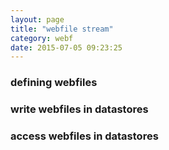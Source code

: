 ```yaml
---
layout: page
title: "webfile stream"
category: webf
date: 2015-07-05 09:23:25
---
```


### defining webfiles

### write webfiles in datastores

### access webfiles in datastores
